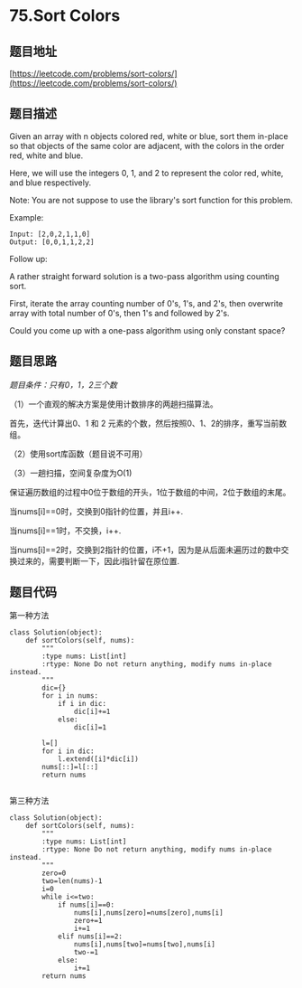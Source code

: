75.Sort Colors
==============


题目地址
--------
[https://leetcode.com/problems/sort-colors/](https://leetcode.com/problems/sort-colors/)


题目描述
--------

Given an array with n objects colored red, white or blue, sort them in-place so that objects of the same color are adjacent, with the colors in the order red, white and blue.

Here, we will use the integers 0, 1, and 2 to represent the color red, white, and blue respectively.

Note: You are not suppose to use the library's sort function for this problem.

Example:
```
Input: [2,0,2,1,1,0]
Output: [0,0,1,1,2,2]
```
Follow up:

A rather straight forward solution is a two-pass algorithm using counting sort.

First, iterate the array counting number of 0's, 1's, and 2's, then overwrite array with total number of 0's, then 1's and followed by 2's.

Could you come up with a one-pass algorithm using only constant space?

题目思路
--------

*题目条件：只有0，1，2三个数*

（1）一个直观的解决方案是使用计数排序的两趟扫描算法。

首先，迭代计算出0、1 和 2 元素的个数，然后按照0、1、2的排序，重写当前数组。

（2）使用sort库函数（题目说不可用）

（3）一趟扫描，空间复杂度为O(1)

保证遍历数组的过程中0位于数组的开头，1位于数组的中间，2位于数组的末尾。

当nums[i]==0时，交换到0指针的位置，并且i++.

当nums[i]==1时，不交换，i++.

当nums[i]==2时，交换到2指针的位置，i不+1，因为是从后面未遍历过的数中交换过来的，需要判断一下，因此i指针留在原位置.


题目代码
-------

第一种方法
```
class Solution(object):
    def sortColors(self, nums):
        """
        :type nums: List[int]
        :rtype: None Do not return anything, modify nums in-place instead.
        """
        dic={}
        for i in nums:
            if i in dic:
                dic[i]+=1
            else:
                dic[i]=1
        
        l=[]
        for i in dic:
            l.extend([i]*dic[i])
        nums[::]=l[::]
        return nums
        
```

第三种方法
```
class Solution(object):
    def sortColors(self, nums):
        """
        :type nums: List[int]
        :rtype: None Do not return anything, modify nums in-place instead.
        """
        zero=0
        two=len(nums)-1
        i=0
        while i<=two:
            if nums[i]==0:
                nums[i],nums[zero]=nums[zero],nums[i]
                zero+=1 
                i+=1
            elif nums[i]==2:
                nums[i],nums[two]=nums[two],nums[i]
                two-=1
            else:
                i+=1
        return nums
```

